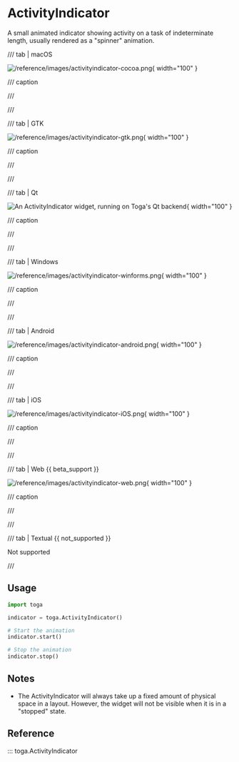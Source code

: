 # ActivityIndicator

A small animated indicator showing activity on a task of indeterminate length, usually rendered as a "spinner" animation.

/// tab | macOS

![/reference/images/activityindicator-cocoa.png](/reference/images/activityindicator-cocoa.png){ width="100" }

/// caption

///

<!-- TODO: Update alt text -->

///

/// tab | GTK

![/reference/images/activityindicator-gtk.png](/reference/images/activityindicator-gtk.png){ width="100" }

/// caption

///

<!-- TODO: Update alt text -->

///

/// tab | Qt

![An ActivityIndicator widget, running on Toga's Qt backend](/reference/images/activityindicator-qt.png){ width="100" }

/// caption

///

///

/// tab | Windows

![/reference/images/activityindicator-winforms.png](/reference/images/activityindicator-winforms.png){ width="100" }

/// caption

///

<!-- TODO: Update alt text -->

///

/// tab | Android

![/reference/images/activityindicator-android.png](/reference/images/activityindicator-iOS.png){ width="100" }

/// caption

///

///

/// tab | iOS

![/reference/images/activityindicator-iOS.png](/reference/images/activityindicator-iOS.png){ width="100" }

/// caption

///

<!-- TODO: Update alt text -->

///

/// tab | Web {{ beta_support }}

![/reference/images/activityindicator-web.png](/reference/images/activityindicator-web.png){ width="100" }

/// caption

///

<!-- TODO: Update alt text -->

///

/// tab | Textual {{ not_supported }}

Not supported

///

## Usage

```python
import toga

indicator = toga.ActivityIndicator()

# Start the animation
indicator.start()

# Stop the animation
indicator.stop()
```

## Notes

- The ActivityIndicator will always take up a fixed amount of physical space in a layout. However, the widget will not be visible when it is in a "stopped" state.

## Reference

::: toga.ActivityIndicator
